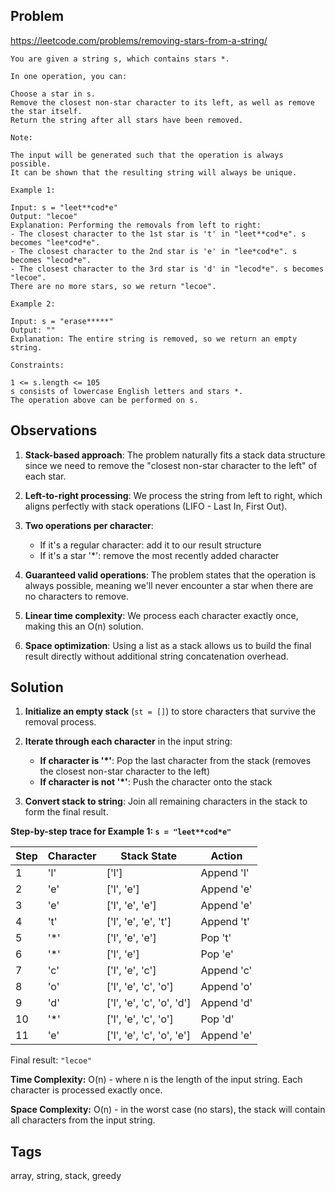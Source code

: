 ## Problem

https://leetcode.com/problems/removing-stars-from-a-string/

```
You are given a string s, which contains stars *.

In one operation, you can:

Choose a star in s.
Remove the closest non-star character to its left, as well as remove the star itself.
Return the string after all stars have been removed.

Note:

The input will be generated such that the operation is always possible.
It can be shown that the resulting string will always be unique.

Example 1:

Input: s = "leet**cod*e"
Output: "lecoe"
Explanation: Performing the removals from left to right:
- The closest character to the 1st star is 't' in "leet**cod*e". s becomes "lee*cod*e".
- The closest character to the 2nd star is 'e' in "lee*cod*e". s becomes "lecod*e".
- The closest character to the 3rd star is 'd' in "lecod*e". s becomes "lecoe".
There are no more stars, so we return "lecoe".

Example 2:

Input: s = "erase*****"
Output: ""
Explanation: The entire string is removed, so we return an empty string.

Constraints:

1 <= s.length <= 105
s consists of lowercase English letters and stars *.
The operation above can be performed on s.
```

## Observations

1. **Stack-based approach**: The problem naturally fits a stack data structure since we need to remove the "closest non-star character to the left" of each star.

2. **Left-to-right processing**: We process the string from left to right, which aligns perfectly with stack operations (LIFO - Last In, First Out).

3. **Two operations per character**:
   - If it's a regular character: add it to our result structure
   - If it's a star '*': remove the most recently added character

4. **Guaranteed valid operations**: The problem states that the operation is always possible, meaning we'll never encounter a star when there are no characters to remove.

5. **Linear time complexity**: We process each character exactly once, making this an O(n) solution.

6. **Space optimization**: Using a list as a stack allows us to build the final result directly without additional string concatenation overhead.

## Solution

1. **Initialize an empty stack** (`st = []`) to store characters that survive the removal process.

2. **Iterate through each character** in the input string:
   - **If character is '*'**: Pop the last character from the stack (removes the closest non-star character to the left)
   - **If character is not '*'**: Push the character onto the stack

3. **Convert stack to string**: Join all remaining characters in the stack to form the final result.

**Step-by-step trace for Example 1: `s = "leet**cod*e"`**

| Step | Character | Stack State | Action |
|------|-----------|-------------|---------|
| 1 | 'l' | ['l'] | Append 'l' |
| 2 | 'e' | ['l', 'e'] | Append 'e' |
| 3 | 'e' | ['l', 'e', 'e'] | Append 'e' |
| 4 | 't' | ['l', 'e', 'e', 't'] | Append 't' |
| 5 | '*' | ['l', 'e', 'e'] | Pop 't' |
| 6 | '*' | ['l', 'e'] | Pop 'e' |
| 7 | 'c' | ['l', 'e', 'c'] | Append 'c' |
| 8 | 'o' | ['l', 'e', 'c', 'o'] | Append 'o' |
| 9 | 'd' | ['l', 'e', 'c', 'o', 'd'] | Append 'd' |
| 10 | '*' | ['l', 'e', 'c', 'o'] | Pop 'd' |
| 11 | 'e' | ['l', 'e', 'c', 'o', 'e'] | Append 'e' |

Final result: `"lecoe"`

**Time Complexity:** O(n) - where n is the length of the input string. Each character is processed exactly once.

**Space Complexity:** O(n) - in the worst case (no stars), the stack will contain all characters from the input string.

## Tags

array, string, stack, greedy